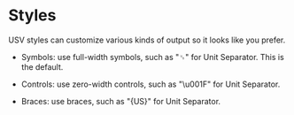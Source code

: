 # Styles

USV styles can customize various kinds of output so it looks like you prefer.

* Symbols: use full-width symbols, such as "␟" for Unit Separator. This is the default.

* Controls: use zero-width controls, such as "\u001F" for Unit Separator.

* Braces: use braces, such as "{US}" for Unit Separator.
